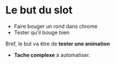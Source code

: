 Le but du slot
==============

+ Faire bouger un rond dans chrome
+ Tester qu'il bouge bien

Bref, le but va être de **tester une animation**

+ **Tache complexe** à automatiser.
